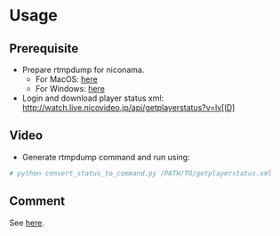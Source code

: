 # Usage #
## Prerequisite ##
- Prepare rtmpdump for niconama. 
  - For MacOS: [here](https://crowjdh.blogspot.kr/2018/02/rtmpdump.html)
  - For Windows: [here](http://nico-lab.net/new_cumtom_rtmpdump_and_ffmpeg_without_n-option_for_nicolive/)
- Login and download player status xml: http://watch.live.nicovideo.jp/api/getplayerstatus?v=lv[ID]

## Video ##
- Generate rtmpdump command and run using:
```bash
# python convert_status_to_command.py /PATH/TO/getplayerstatus.xml
```

## Comment ##
See [here](https://crowjdh.blogspot.kr/2018/02/blog-post.html).
